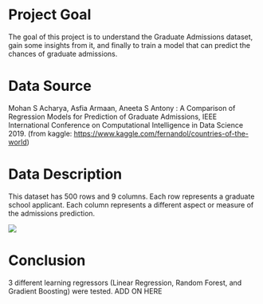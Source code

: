 # Project Goal
The goal of this project is to understand the Graduate Admissions dataset, gain some insights from it, and finally to train a model that can predict the chances of graduate admissions.

# Data Source
Mohan S Acharya, Asfia Armaan, Aneeta S Antony : A Comparison of Regression Models for Prediction of Graduate Admissions, IEEE International Conference on Computational Intelligence in Data Science 2019. 
(from kaggle: https://www.kaggle.com/fernandol/countries-of-the-world)

# Data Description
This dataset has 500 rows and 9 columns. Each row represents a graduate school applicant. Each column represents a different aspect or measure of the admissions prediction.

![](heatmap.png)

# Conclusion
3 different learning regressors (Linear Regression, Random Forest, and Gradient Boosting) were tested.
ADD ON HERE
